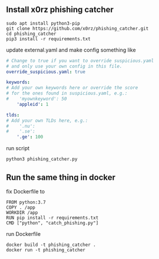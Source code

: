 ## Install x0rz phishing catcher

```shell
sudo apt install python3-pip
git clone https://github.com/x0rz/phishing_catcher.git
cd phishing_catcher
pip3 install -r requirements.txt
```

update external.yaml and make config something like 
```yaml
# Change to true if you want to override suspicious.yaml
# and only use your own config in this file.
override_suspicious.yaml: true 

keywords:
# Add your own keywords here or override the score
# for the ones found in suspicious.yaml, e.g.:
#    'myownkeyword': 50
    'appleid': 1

tlds:
# Add your own TLDs here, e.g.:
#    '.nu':
#    '.se':
    '.ge': 100
```

run script
```shell
python3 phishing_catcher.py
```

## Run the same thing in docker

fix Dockerfile to
```shell
FROM python:3.7
COPY . /app
WORKDIR /app
RUN pip install -r requirements.txt
CMD ["python", "catch_phishing.py"]
```

run Dockerfile
```shell
docker build -t phishing_catcher .
docker run -t phishing_catcher
```